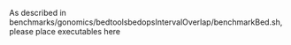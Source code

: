 As described in benchmarks/gonomics/bedtoolsbedopsIntervalOverlap/benchmarkBed.sh, please place executables here
